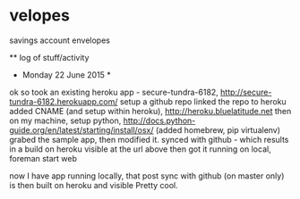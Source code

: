 # velopes
savings account envelopes




** log of stuff/activity


* Monday 22 June 2015 *

ok so 
took an existing heroku app - secure-tundra-6182, http://secure-tundra-6182.herokuapp.com/
setup a github repo
linked the repo to heroku
added CNAME (and setup within heroku), http://heroku.bluelatitude.net
then on my machine, setup python, http://docs.python-guide.org/en/latest/starting/install/osx/ (added homebrew, pip virtualenv)
grabed the sample app, then modified it.
synced with github - which results in a build on heroku visible at the url above
then got it running on local, foreman start web

now I have app running locally, that post sync with github (on master only) is then built on heroku and visible
Pretty cool. 




